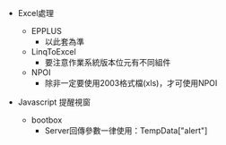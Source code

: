 * Excel處理
  * EPPLUS
    * 以此套為準
  * LinqToExcel
    * 要注意作業系統版本位元有不同組件
  * NPOI
    * 除非一定要使用2003格式檔(xls)，才可使用NPOI

* Javascript 提醒視窗
   * bootbox
     * Server回傳參數一律使用：TempData["alert"]
